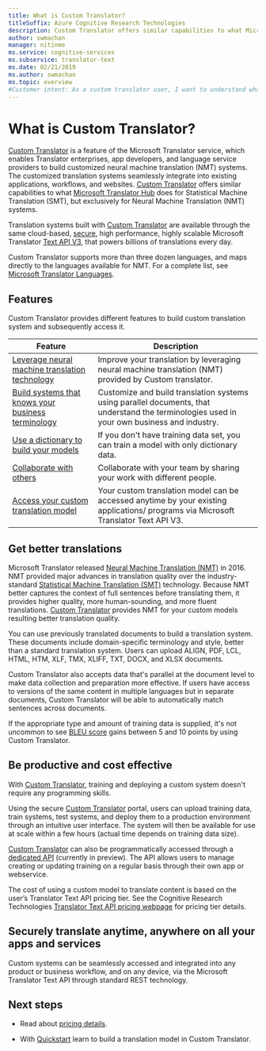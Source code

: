 ```yaml
---
title: What is Custom Translator?
titleSuffix: Azure Cognitive Research Technologies
description: Custom Translator offers similar capabilities to what Microsoft Translator Hub does for Statistical Machine Translation (SMT), but exclusively for Neural Machine Translation (NMT) systems.  
author: swmachan
manager: nitinme
ms.service: cognitive-services
ms.subservice: translator-text
ms.date: 02/21/2019
ms.author: swmachan
ms.topic: overview
#Customer intent: As a custom translator user, I want to understand what is Custom Translator, so that I can start using it.
---
```


# What is Custom Translator?

[Custom Translator](https://portal.customtranslator.azure.ai) is a feature of the Microsoft Translator service, which enables Translator enterprises, app developers, and language service providers to build customized neural machine translation (NMT) systems. The customized translation systems seamlessly integrate into existing applications, workflows, and websites. [Custom Translator](https://portal.customtranslator.azure.ai/) offers similar capabilities to what [Microsoft Translator Hub](https://hub.microsofttranslator.com/) does for Statistical Machine Translation (SMT), but exclusively for Neural Machine Translation (NMT) systems.

Translation systems built with [Custom Translator](https://portal.customtranslator.azure.ai) are available through the same cloud-based, [secure](https://cognitive.uservoice.com/knowledgebase/articles/1147537-api-and-customization-confidentiality), high performance, highly scalable Microsoft Translator [Text API V3](https://docs.microsoft.com/azure/cognitive-services/translator/reference/v3-0-translate?tabs=curl), that powers billions of translations  every day.

Custom Translator supports more than three dozen languages, and maps directly to the languages available for NMT. For a complete list, see  [Microsoft Translator Languages](https://docs.microsoft.com/azure/cognitive-services/translator/language-support#customization).

## Features

Custom Translator provides different features to build custom translation system and subsequently access it.

|Feature  |Description  |
|---------|---------|
|[Leverage neural machine translation technology](https://blogs.msdn.microsoft.com/translation/2016/11/15/microsoft-translator-launching-neural-network-based-translations-for-all-its-speech-languages/)     |  Improve your translation by leveraging neural machine translation (NMT) provided by Custom translator.       |
|[Build systems that knows your business terminology](what-are-parallel-documents.md)     |  Customize and build translation systems using parallel documents, that understand the terminologies used in your own business and industry.       |
|[Use a dictionary to build your models](what-is-dictionary.md)     |   If you don't have training data set, you can train a model with only dictionary data.       |
|[Collaborate with others](how-to-manage-settings.md#share-your-workspace)     |   Collaborate with your team by sharing your work with different people.     |
|[Access your custom translation model](https://docs.microsoft.com/azure/cognitive-services/translator/reference/v3-0-translate?tabs=curl)     |  Your custom translation model can be accessed anytime by your existing applications/ programs via Microsoft Translator Text API V3.       |

## Get better translations

Microsoft Translator released [Neural Machine Translation (NMT)](https://blogs.msdn.microsoft.com/translation/2016/11/15/microsoft-translator-launching-neural-network-based-translations-for-all-its-speech-languages/) in 2016. NMT provided major advances in translation quality over the industry-standard [Statistical Machine Translation (SMT)](https://en.wikipedia.org/wiki/Statistical_machine_translation) technology. Because NMT better captures the context of full sentences before translating them, it provides higher quality, more human-sounding, and more fluent translations. [Custom Translator](https://portal.customtranslator.azure.ai) provides NMT for your custom models resulting better translation quality.

You can use previously translated documents to build a translation system. These documents include domain-specific terminology and style, better than a standard translation system. Users can upload ALIGN, PDF, LCL, HTML, HTM, XLF, TMX, XLIFF, TXT, DOCX, and XLSX documents.

Custom Translator also accepts data that's parallel at the document level to make data collection and preparation more effective. If users have access to versions of the same content in multiple languages but in separate documents, Custom Translator will be able to automatically match sentences across documents.

If the appropriate type and amount of training data is supplied, it's not uncommon to see [BLEU score](what-is-bleu-score.md) gains between 5 and 10 points by using Custom Translator.

## Be productive and cost effective

With [Custom Translator](https://portal.customtranslator.azure.ai), training and deploying a custom system doesn't require any programming skills.

Using the secure [Custom Translator](https://portal.customtranslator.azure.ai) portal, users can upload training data, train systems, test systems, and deploy them to a production environment through an intuitive user interface. The system will then be available for use at scale within a few hours (actual time depends on training data size).

[Custom Translator](https://portal.customtranslator.azure.ai) can also be programmatically accessed through a [dedicated API](https://custom-api.cognitive.microsofttranslator.com/swagger/) (currently in preview). The API allows users to manage creating or updating training on a regular basis through their own app or webservice.

The cost of using a custom model to translate content is based on the user’s Translator Text API pricing tier. See the Cognitive Research Technologies [Translator Text API pricing webpage](https://azure.microsoft.com/pricing/details/cognitive-services/translator-text-api/)
for pricing tier details.

## Securely translate anytime, anywhere on all your apps and services

Custom systems can be seamlessly accessed and integrated into any product or business workflow, and on any device, via the Microsoft Translator Text API through standard REST technology.

## Next steps

- Read about [pricing details](https://azure.microsoft.com/pricing/details/cognitive-services/translator-text-api/).

- With [Quickstart](quickstart-build-deploy-custom-model.md) learn to build a translation model in Custom Translator.
